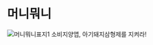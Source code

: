 # 머니뭐니
![머니뭐니표지1](https://user-images.githubusercontent.com/102133961/209546928-70a5bf3b-230b-4751-b7cc-11bdb80a30f0.jpg)
소비지양앱, 아기돼지삼형제를 지켜라!
